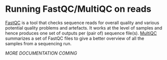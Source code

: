 # Running FastQC/MultiQC on reads

[FastQC](https://www.bioinformatics.babraham.ac.uk/projects/fastqc/) is a tool
that checks sequence reads for overall quality and various potential quality
problems and artefacts. It works at the level of samples and hence produces
one set of outputs per (pair of) sequence file(s).
[MultiQC](https://multiqc.info/) summarizes a set of FastQC files to give a
better overview of all the samples from a sequencing run.

*MORE DOCUMENTATION COMING*

